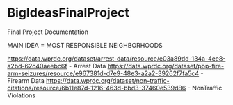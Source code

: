 # BigIdeasFinalProject
Final Project Documentation

MAIN IDEA = MOST RESPONSIBLE NEIGHBORHOODS

https://data.wprdc.org/dataset/arrest-data/resource/e03a89dd-134a-4ee8-a2bd-62c40aeebc6f - Arrest Data
https://data.wprdc.org/dataset/pbp-fire-arm-seizures/resource/e967381d-d7e9-48e3-a2a2-39262f7fa5c4 - Firearm Data 
https://data.wprdc.org/dataset/non-traffic-citations/resource/6b11e87d-1216-463d-bbd3-37460e539d86 - NonTraffic Violations
